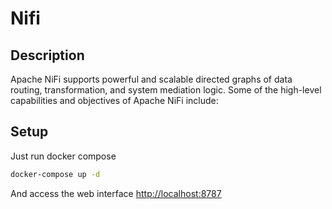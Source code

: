 # Nifi

## Description

Apache NiFi supports powerful and scalable directed graphs of data routing, transformation, and system mediation logic. Some of the high-level capabilities and objectives of Apache NiFi include:

## Setup

Just run docker compose

```sh
docker-compose up -d
```

And access the web interface <http://localhost:8787>
